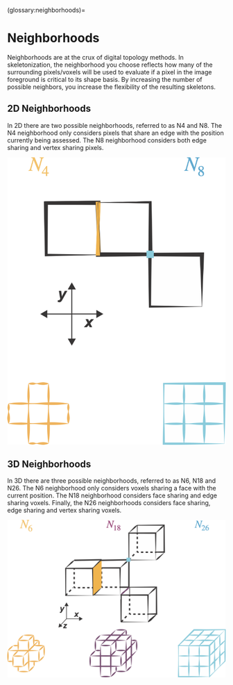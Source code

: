 (glossary:neighborhoods)=
# Neighborhoods

Neighborhoods are at the crux of digital topology methods. In skeletonization, the neighborhood you choose reflects how many of the surrounding pixels/voxels will be used to evaluate if a pixel in the image foreground is critical to its shape basis. By increasing the number of possible neighbors, you increase the flexibility of the resulting skeletons.


## 2D Neighborhoods
In 2D there are two possible neighborhoods, referred to as N4 and N8. The N4 neighborhood only considers pixels that share an edge with the position currently being assessed. The N8 neighborhood considers both edge sharing and vertex sharing pixels. 

![](./imgs/n4_n8_schematic.png)

## 3D Neighborhoods

In 3D there are three possible neighborhoods, referred to as N6, N18 and N26. The N6 neighborhood only considers voxels sharing a face with the current position. The N18 neighborhood considers face sharing and edge sharing voxels. Finally, the N26 neighborhoods considers face sharing, edge sharing and vertex sharing voxels. 

![](./imgs/n6_n18_n26_schematics.png)